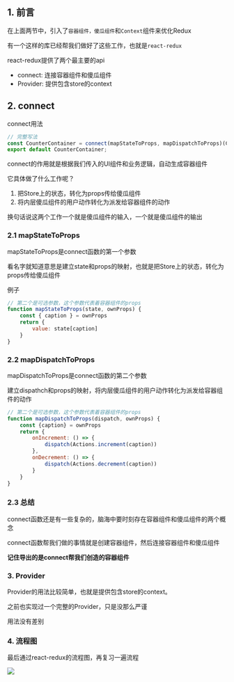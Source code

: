 ## 1. 前言
在上面两节中，引入了`容器组件，傻瓜组件`和`Context`组件来优化Redux

有一个这样的库已经帮我们做好了这些工作，也就是`react-redux`

react-redux提供了两个最主要的api
- connect: 连接容器组件和傻瓜组件
- Provider: 提供包含store的context

## 2. connect
connect用法
```js
// 完整写法
const CounterContainer = connect(mapStateToProps, mapDispatchToProps)(Counter)
export default CounterContainer;
```

connect的作用就是根据我们传入的UI组件和业务逻辑，自动生成容器组件

它具体做了什么工作呢？
1. 把Store上的状态，转化为props传给傻瓜组件
2. 将内层傻瓜组件的用户动作转化为派发给容器组件的动作

换句话说这两个工作一个就是傻瓜组件的输入，一个就是傻瓜组件的输出

### 2.1 mapStateToProps
mapStateToProps是connect函数的第一个参数

看名字就知道意思是建立state和props的映射，也就是把Store上的状态，转化为props传给傻瓜组件

例子
```js
// 第二个是可选参数，这个参数代表着容器组件的props
function mapStateToProps(state, ownProps) {
    const { caption } = ownProps
    return {
        value: state[caption]
    }
}
```


### 2.2 mapDispatchToProps
mapDispatchToProps是connect函数的第二个参数

建立dispathch和props的映射，将内层傻瓜组件的用户动作转化为派发给容器组件的动作

```js
// 第二个是可选参数，这个参数代表着容器组件的props
function mapDispatchToProps(dispatch, ownProps) {
    const {caption} = ownProps
    return {
        onIncrement: () => {
            dispatch(Actions.increment(caption))
        },
        onDecrement: () => {
            dispatch(Actions.decrement(caption))
        }
    }
}
```

### 2.3 总结

connect函数还是有一些复杂的，脑海中要时刻存在容器组件和傻瓜组件的两个概念

connect函数帮我们做的事情就是创建容器组件，然后连接容器组件和傻瓜组件

**记住导出的是connect帮我们创造的容器组件**

### 3. Provider

Provider的用法比较简单，也就是提供包含store的context。

之前也实现过一个完整的Provider，只是没那么严谨

用法没有差别


### 4. 流程图

最后通过react-redux的流程图，再复习一遍流程

![](http://ww1.sinaimg.cn/large/006PpBLoly1g44ia54cfkj30lz0i276x.jpg)